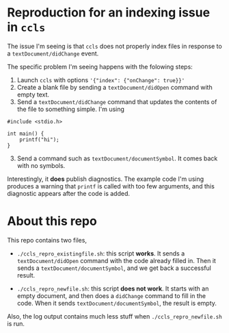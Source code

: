 
# Reproduction for an indexing issue in `ccls`

The issue I'm seeing is that `ccls` does not properly index files in response to a `textDocument/didChange` event.

The specific problem I'm seeing happens with the folowing steps:

1. Launch `ccls` with options `'{"index": {"onChange": true}}'`
2. Create a blank file by sending a `textDocument/didOpen` command with empty text.
3. Send a `textDocument/didChange` command that updates the contents of the file to something simple. I'm using

```
#include <stdio.h>

int main() {
    printf("hi");
}
```

3. Send a command such as `textDocument/documentSymbol`. It comes back with no symbols.

Interestingly, it **does** publish diagnostics. The example code I'm using produces a warning that `printf` is called with too few arguments, and this diagnostic appears after the code is added.

# About this repo

This repo contains two files,

* `./ccls_repro_existingfile.sh`: this script **works**. It sends a `textDocument/didOpen` command with the code already filled in. Then it sends a `textDocument/documentSymbol`, and we get back a successful result.

* `./ccls_repro_newfile.sh`: this script **does not work**. It starts with an empty document, and then does a `didChange` command to fill in the code. When it sends `textDocument/documentSymbol`, the result is empty.

Also, the log output contains much less stuff when `./ccls_repro_newfile.sh` is run.

